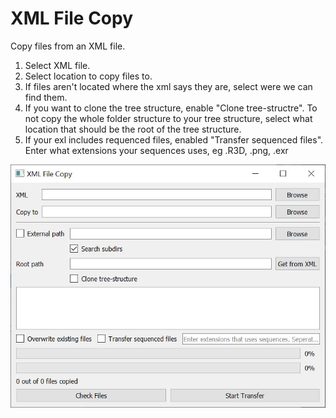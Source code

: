 # XML File Copy
Copy files from an XML file.

1. Select XML file.
2. Select location to copy files to.
3. If files aren\'t located where the xml says they are, select were we can find them.
4. If you want to clone the tree structure, enable "Clone tree-structre".
	To not copy the whole folder structure to your tree structure, select what location that should be the root of the tree structure.
6. If your exl includes requenced files, enabled "Transfer sequenced files".
	Enter what extensions your sequences uses, eg .R3D, .png, .exr

![GUI](/gui.jpg)
